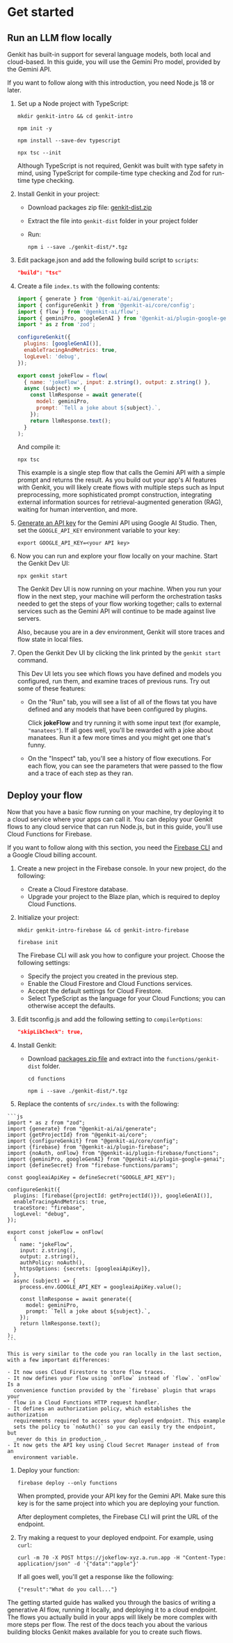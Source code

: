 # Get started

## Run an LLM flow locally

Genkit has built-in support for several language models, both local and
cloud-based. In this guide, you will use the Gemini Pro model, provided by the
Gemini API.

If you want to follow along with this introduction, you need Node.js 18 or
later.

1.  Set up a Node project with TypeScript:

    ```posix-terminal
    mkdir genkit-intro && cd genkit-intro

    npm init -y

    npm install --save-dev typescript

    npx tsc --init
    ```

    Although TypeScript is not required, Genkit was built with type safety
    in mind, using TypeScript for compile-time type checking and Zod for
    run-time type checking.

1.  Install Genkit in your project:

    - Download packages zip file:
      [genkit-dist.zip](https://bit.ly/genkit-dist)
    - Extract the file into `genkit-dist` folder in your project folder
    - Run:

      ```posix-terminal
      npm i --save ./genkit-dist/*.tgz
      ```

1.  Edit package.json and add the following build script to `scripts`:

    ```json
    "build": "tsc"
    ```

1.  Create a file `index.ts` with the following contents:

    ```js
    import { generate } from '@genkit-ai/ai/generate';
    import { configureGenkit } from '@genkit-ai/core/config';
    import { flow } from '@genkit-ai/flow';
    import { geminiPro, googleGenAI } from '@genkit-ai/plugin-google-genai';
    import * as z from 'zod';

    configureGenkit({
      plugins: [googleGenAI()],
      enableTracingAndMetrics: true,
      logLevel: 'debug',
    });

    export const jokeFlow = flow(
      { name: 'jokeFlow', input: z.string(), output: z.string() },
      async (subject) => {
        const llmResponse = await generate({
          model: geminiPro,
          prompt: `Tell a joke about ${subject}.`,
        });
        return llmResponse.text();
      }
    );
    ```

    And compile it:

    ```posix-terminal
    npx tsc
    ```

    This example is a single step flow that calls the Gemini API with a
    simple prompt and returns the result. As you build out your app's AI
    features with Genkit, you will likely create flows with multiple steps such
    as Input preprocessing, more sophisticated prompt construction, integrating
    external information sources for retrieval-augmented generation (RAG),
    waiting for human intervention, and more.

1.  [Generate an API key](https://aistudio.google.com/app/apikey) for the
    Gemini API using Google AI Studio. Then, set the `GOOGLE_API_KEY`
    environment variable to your key:

    ```posix-terminal
    export GOOGLE_API_KEY=<your API key>
    ```

1.  Now you can run and explore your flow locally on your machine. Start
    the Genkit Dev UI:

    ```posix-terminal
    npx genkit start
    ```

    The Genkit Dev UI is now running on your machine. When you run your flow
    in the next step, your machine will perform the orchestration tasks needed
    to get the steps of your flow working together; calls to external services
    such as the Gemini API will continue to be made against live servers.

    Also, because you are in a dev environment, Genkit will store traces and
    flow state in local files.

1.  Open the Genkit Dev UI by clicking the link printed by the `genkit start`
    command.

    This Dev UI lets you see which flows you have defined and models you
    configured, run them, and examine traces of previous runs. Try out some of
    these features:

    - On the "Run" tab, you will see a list of all of the flows tat you have
      defined and any models that have been configured by plugins.

      Click **jokeFlow** and try running it with some input text (for example,
      `"manatees"`). If all goes well, you'll be rewarded with a joke about
      manatees. Run it a few more times and you might get one that's funny.

    - On the "Inspect" tab, you'll see a history of flow executions. For each
      flow, you can see the parameters that were passed to the flow and a
      trace of each step as they ran.

## Deploy your flow

Now that you have a basic flow running on your machine, try deploying it to a
cloud service where your apps can call it. You can deploy your Genkit flows to
any cloud service that can run Node.js, but in this guide, you'll use Cloud
Functions for Firebase.

If you want to follow along with this section, you need the [Firebase
CLI](https://firebase.google.com/docs/cli#install_the_firebase_cli) and a Google
Cloud billing account.

1.  Create a new project in the Firebase console. In your new project, do
    the following:
    - Create a Cloud Firestore database.
    - Upgrade your project to the Blaze plan, which is required to
      deploy Cloud Functions.
1.  Initialize your project:

    ```posix-terminal
    mkdir genkit-intro-firebase && cd genkit-intro-firebase

    firebase init
    ```

    The Firebase CLI will ask you how to configure your project. Choose the
    following settings:

    - Specify the project you created in the previous step.
    - Enable the Cloud Firestore and Cloud Functions services.
    - Accept the default settings for Cloud Firestore.
    - Select TypeScript as the language for your Cloud Functions; you
      can otherwise accept the defaults.

1.  Edit tsconfig.js and add the following setting to `compilerOptions`:

    ```json
    "skipLibCheck": true,
    ```

1.  Install Genkit:

    - Download
      [packages zip file](https://bit.ly/genkit-dist)
      and extract into the `functions/genkit-dist` folder.

      ```posix-terminal
      cd functions

      npm i --save ./genkit-dist/*.tgz
      ```

1.  Replace the contents of `src/index.ts` with the following:

<!-- prettier-ignore-start -->
    ```js
    import * as z from "zod";
    import {generate} from "@genkit-ai/ai/generate";
    import {getProjectId} from "@genkit-ai/core";
    import {configureGenkit} from "@genkit-ai/core/config";
    import {firebase} from "@genkit-ai/plugin-firebase";
    import {noAuth, onFlow} from "@genkit-ai/plugin-firebase/functions";
    import {geminiPro, googleGenAI} from "@genkit-ai/plugin-google-genai";
    import {defineSecret} from "firebase-functions/params";

    const googleaiApiKey = defineSecret("GOOGLE_API_KEY");

    configureGenkit({
      plugins: [firebase({projectId: getProjectId()}), googleGenAI()],
      enableTracingAndMetrics: true,
      traceStore: "firebase",
      logLevel: "debug",
    });

    export const jokeFlow = onFlow(
      {
        name: "jokeFlow",
        input: z.string(),
        output: z.string(),
        authPolicy: noAuth(),
        httpsOptions: {secrets: [googleaiApiKey]},
      },
      async (subject) => {
        process.env.GOOGLE_API_KEY = googleaiApiKey.value();

        const llmResponse = await generate({
          model: geminiPro,
          prompt: `Tell a joke about ${subject}.`,
        });
        return llmResponse.text();
      }
    );
    ```
<!-- prettier-ignore-end -->

    This is very similar to the code you ran locally in the last section,
    with a few important differences:

    - It now uses Cloud Firestore to store flow traces.
    - It now defines your flow using `onFlow` instead of `flow`. `onFlow` Is a
      convenience function provided by the `firebase` plugin that wraps your
      flow in a Cloud Functions HTTP request handler.
    - It defines an authorization policy, which establishes the authorization
      requirements required to access your deployed endpoint. This example
      sets the policy to `noAuth()` so you can easily try the endpoint, but
      _never do this in production_.
    - It now gets the API key using Cloud Secret Manager instead of from an
      environment variable.

1.  Deploy your function:

    ```posix-terminal
    firebase deploy --only functions
    ```

    When prompted, provide your API key for the Gemini API. Make sure this
    key is for the same project into which you are deploying your function.

    After deployment completes, the Firebase CLI will print the URL of the
    endpoint.

1.  Try making a request to your deployed endpoint. For example, using `curl`:

    ```posix-terminal
    curl -m 70 -X POST https://jokeflow-xyz.a.run.app -H "Content-Type: application/json" -d '{"data":"apple"}'
    ```

    If all goes well, you'll get a response like the following:

    ```none
    {"result":"What do you call..."}
    ```

The getting started guide has walked you through the basics of writing a
generative AI flow, running it locally, and deploying it to a cloud endpoint.
The flows you actually build in your apps will likely be more complex with more
steps per flow. The rest of the docs teach you about the various building
blocks Genkit makes available for you to create such flows.
